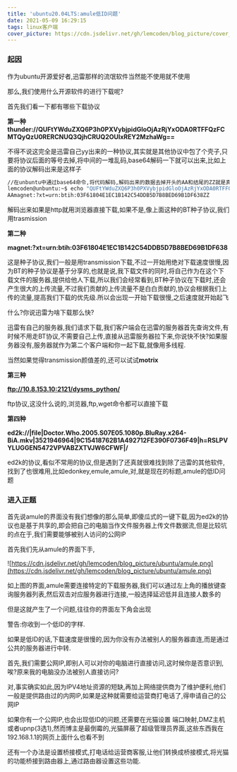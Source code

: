 ```yaml
---
title: 'ubuntu20.04LTS:amule低ID问题'
date: 2021-05-09 16:29:15
tags: linux客户端
cover_picture: https://cdn.jsdelivr.net/gh/lemcoden/blog_picture/cover_picture/ubuntu.jpg
---
```

### 起因

作为ubuntu开源爱好者,迅雷那样的流氓软件当然能不使用就不使用

那么,我们使用什么开源软件的进行下载呢?

首先我们看一下都有哪些下载协议

**第一种thunder://QUFtYWduZXQ6P3h0PXVybjpidGloOjAzRjYxODA0RTFFQzFCMTQyQzU0RERCNUQ3QjhCRUQ2OUIxREY2MzhaWg==**

不得不说这完全是迅雷自己yy出来的一种协议,其实就是其他协议中包了个壳子,只要将协议后面的等号去掉,将中间的一堆乱码,base64解码一下就可以出来,比如上面的协议解码出来是这样子

```bash
//在unbuntu中通过base64命令,将代码解码,解码出来的数据去掉开头的AA和结尾的ZZ就是真正的下载url
lemcoden@unbuntu:~$ echo "QUFtYWduZXQ6P3h0PXVybjpidGloOjAzRjYxODA0RTFFQzFCMTQyQzU0RERCNUQ3QjhCRUQ2OUIxREY2MzhaWg==" | base64 -d 
AAmagnet:?xt=urn:btih:03F61804E1EC1B142C54DDB5D7B8BED69B1DF638ZZ
```

解码出来如果是http就用浏览器直接下载,如果不是,像上面这种的BT种子协议,我们用trasmission

**第二种**

<!--more-->

**magnet:?xt=urn:btih:03F61804E1EC1B142C54DDB5D7B8BED69B1DF638**

这是种子协议,我们一般是用transmission下载,不过一开始用绝对下载速度很慢,因为BT的种子协议是基于分享的,也就是说,我下载文件的同时,将自己作为在这个下载文件的服务器,提供给他人下载,所以我们会经常看到,BT种子协议在下载时,还会产生很大的上传流量,不过我们贡献的上传流量不是白白贡献的,协议会根据我们上传的流量,提高我们下载的优先级.所以会出现一开始下载很慢,之后速度就开始起飞

什么?你说迅雷为啥下载那么快?

迅雷有自己的服务器,我们请求下载,我们客户端会在迅雷的服务器首先查询文件,有时候不用走BT协议,不需要自己上传,直接从迅雷服务器拉下来,你说快不快?如果服务器没有,服务器就作为第二个客户端和你一起下载,就像用多线程.

当然如果觉得transmission颜值差的,还可以试试**motrix**

**第三种**

**ftp://10.8.153.10:2121/dysms_python/**

ftp协议,这没什么说的,浏览器,ftp,wget命令都可以直接下载

**第四种**

**ed2k://|file|Doctor.Who.2005.S07E05.1080p.BluRay.x264-BiA.mkv|3521946964|9C15418762B1A492712FE390F0736F49|h=RSLPVYLUGGEN5472VPVABZXTVJW6CFWF|/**

ed2k的协议,看似不常用的协议,但是遇到了还真就很难找到除了迅雷的其他软件,找到了也很难用,比如edonkey,emule,amule,对,就是现在的标题,amule的低ID问题

### 进入正题

首先说amule的界面没有我们想像的那么简单,即傻瓜式的一键下载,因为ed2k的协议也是基于共享的,即会把自己的电脑当作文件服务器上传文件数据流,但是比较坑的点在于,我们需要能够被别人访问的公网IP

首先我们先从amule的界面下手,

![https://cdn.jsdelivr.net/gh/lemcoden/blog_picture/ubuntu/amule.png](https://cdn.jsdelivr.net/gh/lemcoden/blog_picture/ubuntu/amule.png)

如上图的界面,amule需要连接特定的下载服务器,我们可以通过左上角的播放键查询服务器列表,然后双击对应服务器进行连接,一般选择延迟低并且连接人数多的

但是这就产生了一个问题,往往你的界面左下角会出现

警告:你收到一个低ID的字样.

如果是低ID的话,下载速度是很慢的,因为你没有办法被别人的服务器直连,而是通过公共的服务器进行中转.

首先,我们需要公网IP,即别人可以对你的电脑进行直接访问,这时候你是否意识到,唉?原来我的电脑没办法被别人直接访问?

对,事实确实如此,因为IPV4地址资源的短缺,再加上网络提供商为了维护便利,他们一般是提供路由过的内网IP,如果是这种就需要给运营商打电话了,得申请自己的公网IP

如果你有一个公网IP,也会出现低ID的问题,还需要在光猫设置 端口映射,DMZ主机或者upnp(3选1),然而博主是最倒霉的,光猫屏蔽了超级管理员界面,这些东西我在 192.168.1.1的网页上面什么也看不到

还有一个办法是设置桥接模式,打电话给运营商客服,让他们转换成桥接模式,将光猫的功能桥接到路由器上,通过路由器设置这些功能.